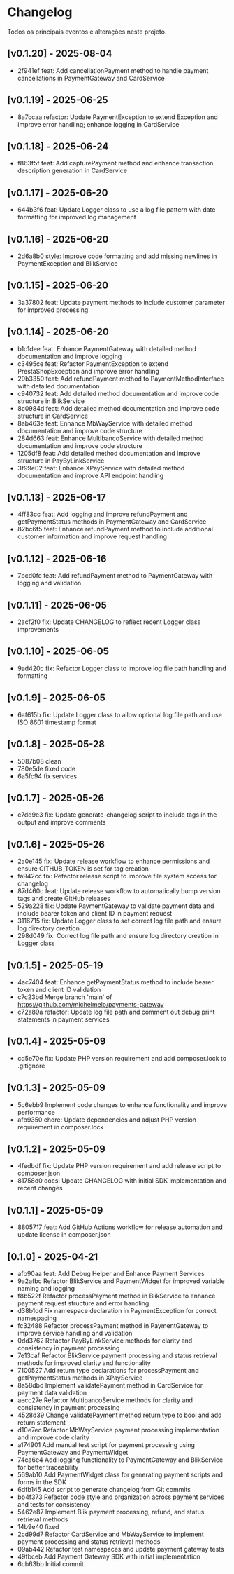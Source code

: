 # Changelog

Todos os principais eventos e alterações neste projeto.

## [v0.1.20] - 2025-08-04

- 2f941ef feat: Add cancellationPayment method to handle payment cancellations in PaymentGateway and CardService

## [v0.1.19] - 2025-06-25

- 8a7ccaa refactor: Update PaymentException to extend Exception and improve error handling; enhance logging in CardService

## [v0.1.18] - 2025-06-24

- f863f5f feat: Add capturePayment method and enhance transaction description generation in CardService

## [v0.1.17] - 2025-06-20

- 644b3f6 feat: Update Logger class to use a log file pattern with date formatting for improved log management

## [v0.1.16] - 2025-06-20

- 2d6a8b0 style: Improve code formatting and add missing newlines in PaymentException and BlikService

## [v0.1.15] - 2025-06-20

- 3a37802 feat: Update payment methods to include customer parameter for improved processing

## [v0.1.14] - 2025-06-20

- b1c1dee feat: Enhance PaymentGateway with detailed method documentation and improve logging
- c3495ce feat: Refactor PaymentException to extend PrestaShopException and improve error handling
- 29b3350 feat: Add refundPayment method to PaymentMethodInterface with detailed documentation
- c940732 feat: Add detailed method documentation and improve code structure in BlikService
- 8c0984d feat: Add detailed method documentation and improve code structure in CardService
- 8ab463e feat: Enhance MbWayService with detailed method documentation and improve code structure
- 284d663 feat: Enhance MultibancoService with detailed method documentation and improve code structure
- 1205df8 feat: Add detailed method documentation and improve structure in PayByLinkService
- 3f99e02 feat: Enhance XPayService with detailed method documentation and improve API endpoint handling

## [v0.1.13] - 2025-06-17

- 4ff83cc feat: Add logging and improve refundPayment and getPaymentStatus methods in PaymentGateway and CardService
- 82bc6f5 feat: Enhance refundPayment method to include additional customer information and improve request handling

## [v0.1.12] - 2025-06-16

- 7bcd0fc feat: Add refundPayment method to PaymentGateway with logging and validation

## [v0.1.11] - 2025-06-05

- 2acf2f0 fix: Update CHANGELOG to reflect recent Logger class improvements

## [v0.1.10] - 2025-06-05

- 9ad420c fix: Refactor Logger class to improve log file path handling and formatting

## [v0.1.9] - 2025-06-05

- 6af615b fix: Update Logger class to allow optional log file path and use ISO 8601 timestamp format

## [v0.1.8] - 2025-05-28

- 5087b08 clean
- 780e5de fixed code
- 6a5fc94 fix services

## [v0.1.7] - 2025-05-26

- c7dd9e3 fix: Update generate-changelog script to include tags in the output and improve comments

## [v0.1.6] - 2025-05-26

- 2a0e145 fix: Update release workflow to enhance permissions and ensure GITHUB_TOKEN is set for tag creation
- fa942cc fix: Refactor release script to improve file system access for changelog
- 87d460c feat: Update release workflow to automatically bump version tags and create GitHub releases
- 529a228 fix: Update PaymentGateway to validate payment data and include bearer token and client ID in payment request
- 3116715 fix: Update Logger class to set correct log file path and ensure log directory creation
- 298d049 fix: Correct log file path and ensure log directory creation in Logger class

## [v0.1.5] - 2025-05-19

- 4ac7404 feat: Enhance getPaymentStatus method to include bearer token and client ID validation
- c7c23bd Merge branch 'main' of https://github.com/michelmelo/payments-gateway
- c72a89a refactor: Update log file path and comment out debug print statements in payment services

## [v0.1.4] - 2025-05-09

- cd5e70e fix: Update PHP version requirement and add composer.lock to .gitignore

## [v0.1.3] - 2025-05-09

- 5c6ebb9 Implement code changes to enhance functionality and improve performance
- afb9350 chore: Update dependencies and adjust PHP version requirement in composer.lock

## [v0.1.2] - 2025-05-09

- 4fedbdf fix: Update PHP version requirement and add release script to composer.json
- 81758d0 docs: Update CHANGELOG with initial SDK implementation and recent changes

## [v0.1.1] - 2025-05-09

- 8805717 feat: Add GitHub Actions workflow for release automation and update license in composer.json

## [0.1.0] - 2025-04-21

- afb90aa feat: Add Debug Helper and Enhance Payment Services
- 9a2afbc Refactor BlikService and PaymentWidget for improved variable naming and logging
- f8b522f Refactor processPayment method in BlikService to enhance payment request structure and error handling
- d38b1dd Fix namespace declaration in PaymentException for correct namespacing
- fc32488 Refactor processPayment method in PaymentGateway to improve service handling and validation
- 0dd3762 Refactor PayByLinkService methods for clarity and consistency in payment processing
- 7e13caf Refactor BlikService payment processing and status retrieval methods for improved clarity and functionality
- 7100527 Add return type declarations for processPayment and getPaymentStatus methods in XPayService
- 8a58dbd Implement validatePayment method in CardService for payment data validation
- aecc27e Refactor MultibancoService methods for clarity and consistency in payment processing
- 4528d39 Change validatePayment method return type to bool and add return statement
- d10e7ec Refactor MbWayService payment processing implementation and improve code clarity
- a174901 Add manual test script for payment processing using PaymentGateway and PaymentWidget
- 74ca6e4 Add logging functionality to PaymentGateway and BlikService for better traceability
- 569ab10 Add PaymentWidget class for generating payment scripts and forms in the SDK
- 6dfb145 Add script to generate changelog from Git commits
- bb4f373 Refactor code style and organization across payment services and tests for consistency
- 5462e87 Implement Blik payment processing, refund, and status retrieval methods
- 14b9e40 fixed
- 2cd99d7 Refactor CardService and MbWayService to implement payment processing and status retrieval methods
- 09ab442 Refactor test namespaces and update payment gateway tests
- 49fbceb Add Payment Gateway SDK with initial implementation
- 6cb63bb Initial commit

